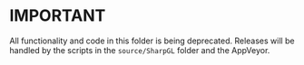 # IMPORTANT

All functionality and code in this folder is being deprecated. Releases will be handled by the scripts in the `source/SharpGL` folder and the AppVeyor.

